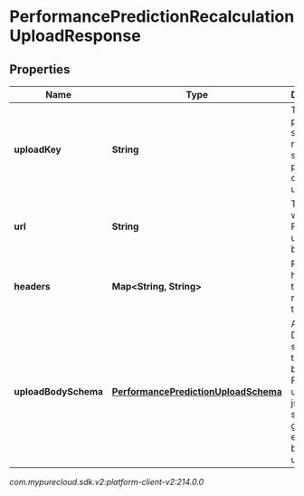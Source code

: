 # PerformancePredictionRecalculationUploadResponse


## Properties

| Name | Type | Description | Notes |
| ------------ | ------------- | ------------- | ------------- |
| **uploadKey** | **String** | The key to pass to the secondary request to start processing of the upload |  [optional] |
| **url** | **String** | The url to which to PUT the upload body |  [optional] |
| **headers** | **Map&lt;String, String&gt;** | Required headers for the PUT request to the url |  [optional] |
| **uploadBodySchema** | [**PerformancePredictionUploadSchema**](PerformancePredictionUploadSchema) | Always null. Defines the schema of the json body to be PUT to the url. The json body should be gzip encoded before uploading |  [optional] |




_com.mypurecloud.sdk.v2:platform-client-v2:214.0.0_
